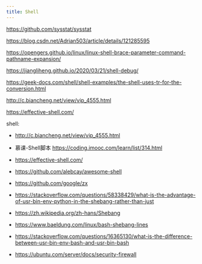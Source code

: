 ```yaml
---
title: Shell
---
```


https://github.com/sysstat/sysstat

https://blog.csdn.net/Adrian503/article/details/121285595

https://opengers.github.io/linux/linux-shell-brace-parameter-command-pathname-expansion/

https://jiangliheng.github.io/2020/03/21/shell-debug/

https://geek-docs.com/shell/shell-examples/the-shell-uses-tr-for-the-conversion.html

http://c.biancheng.net/view/vip_4555.html

https://effective-shell.com/

shell: 
- http://c.biancheng.net/view/vip_4555.html
- 慕课-Shell脚本 https://coding.imooc.com/learn/list/314.html
- https://effective-shell.com/
- https://github.com/alebcay/awesome-shell


- https://github.com/google/zx
- https://stackoverflow.com/questions/58338429/what-is-the-advantage-of-usr-bin-env-python-in-the-shebang-rather-than-just
- https://zh.wikipedia.org/zh-hans/Shebang
- https://www.baeldung.com/linux/bash-shebang-lines
- https://stackoverflow.com/questions/16365130/what-is-the-difference-between-usr-bin-env-bash-and-usr-bin-bash
- https://ubuntu.com/server/docs/security-firewall